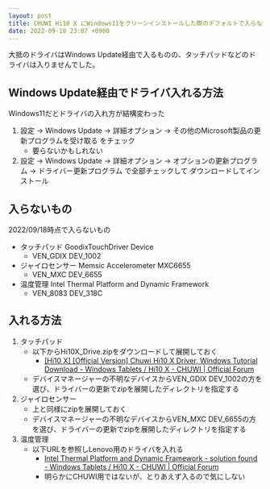 ```yaml
---
layout: post
title: CHUWI Hi10 X にWindows11をクリーンインストールした際のデフォルトで入らないドライバと入れ方
date: 2022-09-18 23:07 +0900
---
```

大抵のドライバはWindows Update経由で入るものの、タッチパッドなどのドライバは入りませんでした。

Windows Update経由でドライバ入れる方法
------------------------
Windows11だとドライバの入れ方が結構変わった

1. 設定 -> Windows Update -> 詳細オプション -> その他のMicrosoft製品の更新プログラムを受け取る をチェック
    * 要らないかもしれない
1. 設定 -> Windows Update -> 詳細オプション -> オプションの更新プログラム -> ドライバー更新プログラム で全部チェックして ダウンロードしてインストール

入らないもの
------------------------
2022/09/18時点で入らないもの

* タッチパッド GoodixTouchDriver Device
    * VEN_GDIX DEV_1002
* ジャイロセンサー Memsic Accelerometer MXC6655
    * VEN_MXC DEV_6655
* 温度管理 Intel Thermal Platform and Dynamic Framework
    * VEN_8083 DEV_318C

入れる方法
------------------------
1. タッチパッド
    * 以下からHi10X_Drive.zipをダウンロードして展開しておく
        * [[Hi10 X] [Official Version] Chuwi Hi10 X Driver, Windows Tutorial Download - Windows Tablets / Hi10 X - CHUWI \| Official Forum](https://forum.chuwi.com/t/hi10-x-official-version-chuwi-hi10-x-driver-windows-tutorial-download/6961)
    * デバイスマネージャーの不明なデバイスからVEN_GDIX DEV_1002の方を選び、ドライバーの更新でzipを展開したディレクトリを指定する
1. ジャイロセンサー
    * 上と同様にzipを展開しておく
    * デバイスマネージャーの不明なデバイスからVEN_MXC DEV_6655の方を選び、ドライバーの更新でzipを展開したディレクトリを指定する
1. 温度管理
    * 以下URLを参照しLenovo用のドライバを入れる
        * [Intel Thermal Platform and Dynamic Framework - solution found - Windows Tablets / Hi10 X - CHUWI \| Official Forum](https://forum.chuwi.com/t/intel-thermal-platform-and-dynamic-framework-solution-found/11548)
        * 明らかにCHUWI用ではないが、とりあえず入るので気にしない
